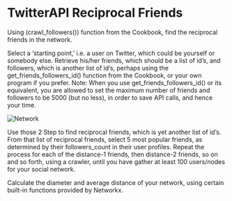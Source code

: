 # TwitterAPI Reciprocal Friends

Using (crawl_followers()) function from the Cookbook, find the reciprocal friends in the network. 

Select a ‘starting point,’ i.e. a user on Twitter, which could be yourself or somebody else. Retrieve his/her friends, which should be a list of id’s, and followers, which is another list of id’s, perhaps using the get_friends_followers_id() function from the Cookbook, or your own program if you prefer. Note: When you use get_friends_followers_id() or its equivalent, you are allowed to set the maximum number of friends and followers to be 5000 (but no less), in order to save API calls, and hence your time.

![Network](https://user-images.githubusercontent.com/28322834/123499089-39a00880-d602-11eb-8d39-ddd8d1289b74.png)


Use those 2 Step to find reciprocal friends, which is yet another list of id’s. From that list of reciprocal friends, select 5 most popular friends, as determined by their followers_count in their user profiles. Repeat the process for each of the distance-1 friends, then distance-2 friends, so on and so forth, using a crawler, until you have gather at least 100 users/nodes for your social network.

Calculate the diameter and average distance of your network, using certain built-in functions provided by Networkx.
